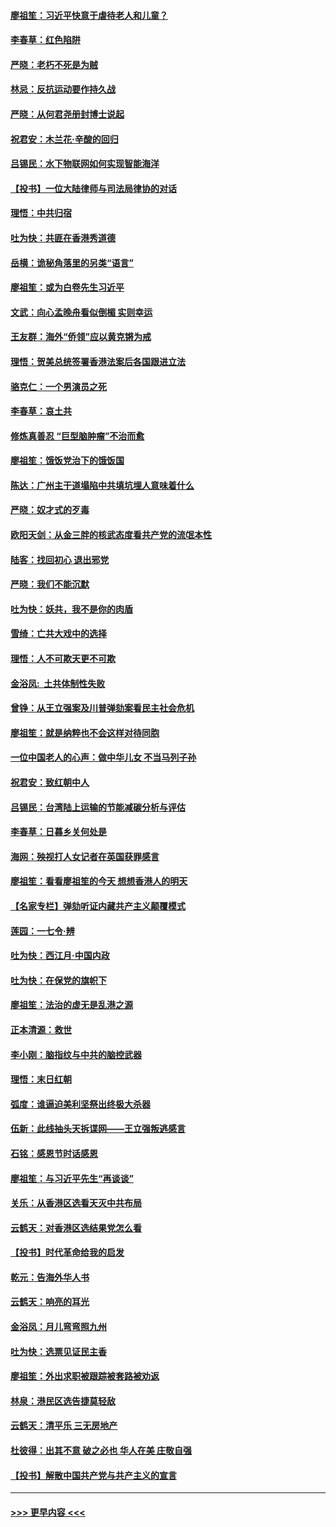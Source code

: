 #### [廖祖笙：习近平快意于虐待老人和儿童？](../pages/nsc993/n11715313.md?t=12120155) 
#### [李春草：红色陷阱](../pages/nsc993/n11715029.md?t=12120155) 
#### [严晓：老朽不死是为贼](../pages/nsc993/n11712910.md?t=12120155) 
#### [林忌：反抗运动要作持久战](../pages/nsc993/n11712623.md?t=12120155) 
#### [严晓：从何君尧册封博士说起](../pages/nsc993/n11712465.md?t=12120155) 
#### [祝君安：木兰花·辛酸的回归](../pages/nsc993/n11712381.md?t=12120155) 
#### [吕锡民：水下物联网如何实现智能海洋](../pages/nsc993/n11711158.md?t=12120155) 
#### [【投书】一位大陆律师与司法局律协的对话](../pages/nsc993/n11709675.md?t=12120155) 
#### [理悟：中共归宿](../pages/nsc993/n11710059.md?t=12120155) 
#### [吐为快：共匪在香港秀道德](../pages/nsc993/n11709979.md?t=12120155) 
#### [岳横：诡秘角落里的另类“语言”](../pages/nsc993/n11709792.md?t=12120155) 
#### [廖祖笙：或为白卷先生习近平](../pages/nsc993/n11708330.md?t=12120155) 
#### [文武：向心孟晚舟看似倒楣 实则幸运](../pages/nsc993/n11708236.md?t=12120155) 
#### [王友群：海外“侨领”应以黄克锵为戒](../pages/nsc993/n11706176.md?t=12120155) 
#### [理悟：贺美总统签署香港法案后各国跟进立法](../pages/nsc993/n11706853.md?t=12120155) 
#### [骆克仁：一个男演员之死](../pages/nsc993/n11706677.md?t=12120155) 
#### [李春草：哀土共](../pages/nsc993/n11706255.md?t=12120155) 
#### [修炼真善忍 “巨型脑肿瘤”不治而愈](../pages/nsc993/n11705340.md?t=12120155) 
#### [廖祖笙：饿饭党治下的饿饭国](../pages/nsc993/n11705085.md?t=12120155) 
#### [陈达：广州主干道塌陷中共填坑埋人意味着什么](../pages/nsc993/n11705046.md?t=12120155) 
#### [严晓：奴才式的歹毒](../pages/nsc993/n11704826.md?t=12120155) 
#### [欧阳天剑：从金三胖的核武态度看共产党的流氓本性](../pages/nsc993/n11702238.md?t=12120155) 
#### [陆客：找回初心 退出邪党](../pages/nsc993/n11702213.md?t=12120155) 
#### [严晓：我们不能沉默](../pages/nsc993/n11702110.md?t=12120155) 
#### [吐为快：妖共，我不是你的肉盾](../pages/nsc993/n11701366.md?t=12120155) 
#### [雪绮：亡共大戏中的选择](../pages/nsc993/n11699922.md?t=12120155) 
#### [理悟：人不可欺天更不可欺](../pages/nsc993/n11699657.md?t=12120155) 
#### [金浴凤:  土共体制性失败](../pages/nsc993/n11699361.md?t=12120155) 
#### [曾铮：从王立强案及川普弹劾案看民主社会危机](../pages/nsc993/n11699318.md?t=12120155) 
#### [廖祖笙：就是纳粹也不会这样对待同胞](../pages/nsc993/n11697658.md?t=12120155) 
#### [一位中国老人的心声：做中华儿女 不当马列子孙](../pages/nsc993/n11697525.md?t=12120155) 
#### [祝君安：致红朝中人](../pages/nsc993/n11697518.md?t=12120155) 
#### [吕锡民：台湾陆上运输的节能减碳分析与评估](../pages/nsc993/n11694983.md?t=12120155) 
#### [李春草：日暮乡关何处是](../pages/nsc993/n11694805.md?t=12120155) 
#### [海网：殃视打人女记者在英国获罪感言](../pages/nsc993/n11693832.md?t=12120155) 
#### [廖祖笙：看看廖祖笙的今天 想想香港人的明天](../pages/nsc993/n11693707.md?t=12120155) 
#### [【名家专栏】弹劾听证内藏共产主义颠覆模式](../pages/nsc993/n11693563.md?t=12120155) 
#### [莲园：一七令‧辨](../pages/nsc993/n11692558.md?t=12120155) 
#### [吐为快：西江月·中国内政](../pages/nsc993/n11692071.md?t=12120155) 
#### [吐为快：在保党的旗帜下](../pages/nsc993/n11691188.md?t=12120155) 
#### [廖祖笙：法治的虚无是乱港之源](../pages/nsc993/n11690605.md?t=12120155) 
#### [正本清源：救世](../pages/nsc993/n11689134.md?t=12120155) 
#### [李小刚：脑指纹与中共的脑控武器](../pages/nsc993/n11688900.md?t=12120155) 
#### [理悟：末日红朝](../pages/nsc993/n11688829.md?t=12120155) 
#### [弧度：谁逼迫美利坚祭出终极大杀器](../pages/nsc993/n11688735.md?t=12120155) 
#### [伍新：此线抽头天拆谍网——王立强叛逃感言](../pages/nsc993/n11687981.md?t=12120155) 
#### [石铭：感恩节时话感恩](../pages/nsc993/n11687568.md?t=12120155) 
#### [廖祖笙：与习近平先生“再谈谈”](../pages/nsc993/n11687005.md?t=12120155) 
#### [关乐：从香港区选看天灭中共布局](../pages/nsc993/n11686647.md?t=12120155) 
#### [云鹤天：对香港区选结果党怎么看](../pages/nsc993/n11686216.md?t=12120155) 
#### [【投书】时代革命给我的启发](../pages/nsc993/n11684287.md?t=12120155) 
#### [乾元：告海外华人书](../pages/nsc993/n11684044.md?t=12120155) 
#### [云鹤天：响亮的耳光](../pages/nsc993/n11684254.md?t=12120155) 
#### [金浴凤：月儿弯弯照九州](../pages/nsc993/n11684231.md?t=12120155) 
#### [吐为快：选票见证民主香](../pages/nsc993/n11684206.md?t=12120155) 
#### [廖祖笙：外出求职被跟踪被套路被劝返](../pages/nsc993/n11683874.md?t=12120155) 
#### [林泉：港民区选告捷莫轻敌](../pages/nsc993/n11683930.md?t=12120155) 
#### [云鹤天：清平乐 三无房地产](../pages/nsc993/n11681521.md?t=12120155) 
#### [杜彼得：出其不意 破之必也 华人在美 庄敬自强](../pages/nsc993/n11679554.md?t=12120155) 
#### [【投书】解散中国共产党与共产主义的宣言](../pages/nsc993/n11679177.md?t=12120155) 

----
#### [ >>> 更早内容 <<< ](../indexes/nsc993-earlier.md)

